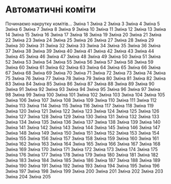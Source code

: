 # Автоматичні коміти

Починаємо накрутку комітів...
Зміна 1
Зміна 2
Зміна 3
Зміна 4
Зміна 5
Зміна 6
Зміна 7
Зміна 8
Зміна 9
Зміна 10
Зміна 11
Зміна 12
Зміна 13
Зміна 14
Зміна 15
Зміна 16
Зміна 17
Зміна 18
Зміна 19
Зміна 20
Зміна 21
Зміна 22
Зміна 23
Зміна 24
Зміна 25
Зміна 26
Зміна 27
Зміна 28
Зміна 29
Зміна 30
Зміна 31
Зміна 32
Зміна 33
Зміна 34
Зміна 35
Зміна 36
Зміна 37
Зміна 38
Зміна 39
Зміна 40
Зміна 41
Зміна 42
Зміна 43
Зміна 44
Зміна 45
Зміна 46
Зміна 47
Зміна 48
Зміна 49
Зміна 50
Зміна 51
Зміна 52
Зміна 53
Зміна 54
Зміна 55
Зміна 56
Зміна 57
Зміна 58
Зміна 59
Зміна 60
Зміна 61
Зміна 62
Зміна 63
Зміна 64
Зміна 65
Зміна 66
Зміна 67
Зміна 68
Зміна 69
Зміна 70
Зміна 71
Зміна 72
Зміна 73
Зміна 74
Зміна 75
Зміна 76
Зміна 77
Зміна 78
Зміна 79
Зміна 80
Зміна 81
Зміна 82
Зміна 83
Зміна 84
Зміна 85
Зміна 86
Зміна 87
Зміна 88
Зміна 89
Зміна 90
Зміна 91
Зміна 92
Зміна 93
Зміна 94
Зміна 95
Зміна 96
Зміна 97
Зміна 98
Зміна 99
Зміна 100
Зміна 101
Зміна 102
Зміна 103
Зміна 104
Зміна 105
Зміна 106
Зміна 107
Зміна 108
Зміна 109
Зміна 110
Зміна 111
Зміна 112
Зміна 113
Зміна 114
Зміна 115
Зміна 116
Зміна 117
Зміна 118
Зміна 119
Зміна 120
Зміна 121
Зміна 122
Зміна 123
Зміна 124
Зміна 125
Зміна 126
Зміна 127
Зміна 128
Зміна 129
Зміна 130
Зміна 131
Зміна 132
Зміна 133
Зміна 134
Зміна 135
Зміна 136
Зміна 137
Зміна 138
Зміна 139
Зміна 140
Зміна 141
Зміна 142
Зміна 143
Зміна 144
Зміна 145
Зміна 146
Зміна 147
Зміна 148
Зміна 149
Зміна 150
Зміна 151
Зміна 152
Зміна 153
Зміна 154
Зміна 155
Зміна 156
Зміна 157
Зміна 158
Зміна 159
Зміна 160
Зміна 161
Зміна 162
Зміна 163
Зміна 164
Зміна 165
Зміна 166
Зміна 167
Зміна 168
Зміна 169
Зміна 170
Зміна 171
Зміна 172
Зміна 173
Зміна 174
Зміна 175
Зміна 176
Зміна 177
Зміна 178
Зміна 179
Зміна 180
Зміна 181
Зміна 182
Зміна 183
Зміна 184
Зміна 185
Зміна 186
Зміна 187
Зміна 188
Зміна 189
Зміна 190
Зміна 191
Зміна 192
Зміна 193
Зміна 194
Зміна 195
Зміна 196
Зміна 197
Зміна 198
Зміна 199
Зміна 200
Зміна 201
Зміна 202
Зміна 203
Зміна 204
Зміна 205
